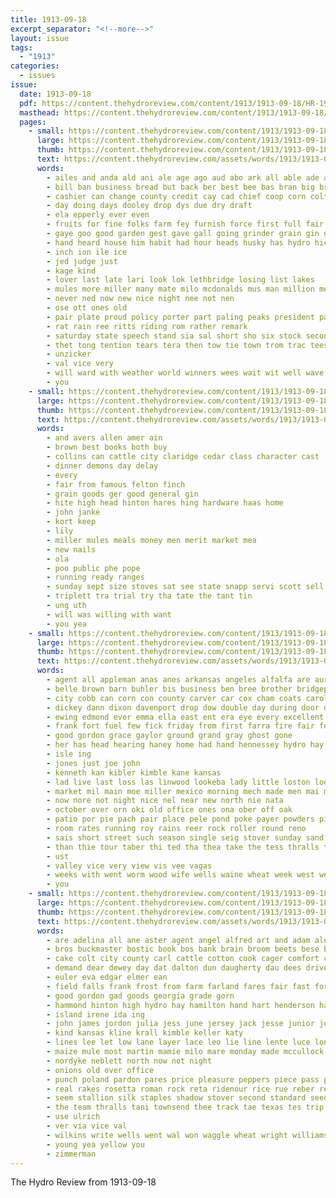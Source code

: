 ```yaml
---
title: 1913-09-18
excerpt_separator: "<!--more-->"
layout: issue
tags:
  - "1913"
categories:
  - issues
issue:
  date: 1913-09-18
  pdf: https://content.thehydroreview.com/content/1913/1913-09-18/HR-1913-09-18.pdf
  masthead: https://content.thehydroreview.com/content/1913/1913-09-18/masthead/HR-1913-09-18.jpg
  pages:
    - small: https://content.thehydroreview.com/content/1913/1913-09-18/small/HR-1913-09-18-01.jpg
      large: https://content.thehydroreview.com/content/1913/1913-09-18/large/HR-1913-09-18-01.jpg
      thumb: https://content.thehydroreview.com/content/1913/1913-09-18/thumbnails/HR-1913-09-18-01.jpg
      text: https://content.thehydroreview.com/assets/words/1913/1913-09-18/HR-1913-09-18-01.txt
      words:
        - ailes and anda ald ani ale age ago aud abo ark all able ade are alva
        - bill ban business bread but back ber best bee bas bran big brought bull bixler better brothers band bin both bank batey been began
        - cashier can change county credit cay cad chief coop corn colt con caddo cooler cloudy canada common coe come care cate cost carly
        - day doing days dooley drop dys due dry draft
        - ela epperly ever even
        - fruits for fine folks farm fey furnish force first full fair fall fields
        - gaye goo good garden gest gave gall going grinder grain gin given ground ger
        - hand heard house him habit had hour heads husky has hydro hickey hamper horse
        - inch ion ile ice
        - jed judge just
        - kage kind
        - lover last late lari look lok lethbridge losing list lakes
        - mules more miller many mate milo mcdonalds mus man million method minis miss much methe mane murray matter mary made mention
        - never ned now new nice night nee not nen
        - ose ott ones old
        - pair plate proud policy porter part paling peaks president pace people plant power palmer pay place
        - rat rain ree ritts riding rom rather remark
        - saturday state speech stand sia sal short sho six stock second shifter shown season solid selene see spring size ser share steel surprise show sul seed stay slate set shaw special
        - thet tong tention tears tera then tow tie town trom trac tees tor too the than tine ted tho
        - unzicker
        - val vice very
        - will ward with weather world winners wees wait wit well wave wat way week winning won was work worth
        - you
    - small: https://content.thehydroreview.com/content/1913/1913-09-18/small/HR-1913-09-18-02.jpg
      large: https://content.thehydroreview.com/content/1913/1913-09-18/large/HR-1913-09-18-02.jpg
      thumb: https://content.thehydroreview.com/content/1913/1913-09-18/thumbnails/HR-1913-09-18-02.jpg
      text: https://content.thehydroreview.com/assets/words/1913/1913-09-18/HR-1913-09-18-02.txt
      words:
        - and avers allen amer ain
        - brown best books both buy
        - collins can cattle city claridge cedar class character cast
        - dinner demons day delay
        - every
        - fair from famous felton finch
        - grain goods ger good general gin
        - hite high head hinton hares hing hardware haas home
        - john janke
        - kort keep
        - lily
        - miller mules meals money men merit market mea
        - new nails
        - ola
        - poo public phe pope
        - running ready ranges
        - sunday sept size stoves sat see state snapp servi scott sell star speed smith special
        - triplett tra trial try tha tate the tant tin
        - ung uth
        - will was willing with want
        - you yea
    - small: https://content.thehydroreview.com/content/1913/1913-09-18/small/HR-1913-09-18-03.jpg
      large: https://content.thehydroreview.com/content/1913/1913-09-18/large/HR-1913-09-18-03.jpg
      thumb: https://content.thehydroreview.com/content/1913/1913-09-18/thumbnails/HR-1913-09-18-03.jpg
      text: https://content.thehydroreview.com/assets/words/1913/1913-09-18/HR-1913-09-18-03.txt
      words:
        - agent all appleman anas anes arkansas angeles alfalfa are aura ala ask alway anno and ace
        - belle brown barn buhler bis business ben bree brother bridgeport buc board been barber bank bere britton best big bethel brand boys blood butler bus
        - city cobb can corn con county carver car cox cham coats carolina cee class came carney crosswhite cousin coates calvin cyril cad
        - dickey dann dixon davenport drop dow double day during door david dunn days down diem
        - ewing edmond ever emma ella east ent era eye every excellent
        - frank fort fuel few fick friday from first farra fire fair feal folks for friends farin
        - good gordon grace gaylor ground grand gray ghost gone
        - her has head hearing haney home had hand hennessey hydro hay harness harb handsome hed hom hinton hort hes heart heep horse hone high
        - isle ing
        - jones just joe john
        - kenneth kan kibler kimble kane kansas
        - lad live last loss las linwood lookeba lady little loston look late los land light lillie lehigh left leen
        - market mil main moe miller mexico morning mech made men mai maule mountain mound mon monday mor mens mesa marshall mera mills
        - now nore not night nice nel near new north nie nata
        - october over orn oki old office ones ona ober off oak
        - patio por pie pach pair place pele pond poke payer powders pin past park palmer palace pro per
        - room rates running roy rains reer rock roller round reno
        - sais short street such season single seig stover sunday sand smith sister speaks show son saturday see sud sund sept state strain sees september summers ship seed stove suits star sane self seen special sun stand sas seach streets scott say sale sain stock sae school
        - than thie tour taber thi ted tha thea take the tess thralls train trial then thoi trom
        - ust
        - valley vice very view vis vee vagas
        - weeks with went worm wood wife wells waine wheat week west wee wat wynne weatherford will winter word way was woods want world whiteley
        - you
    - small: https://content.thehydroreview.com/content/1913/1913-09-18/small/HR-1913-09-18-04.jpg
      large: https://content.thehydroreview.com/content/1913/1913-09-18/large/HR-1913-09-18-04.jpg
      thumb: https://content.thehydroreview.com/content/1913/1913-09-18/thumbnails/HR-1913-09-18-04.jpg
      text: https://content.thehydroreview.com/assets/words/1913/1913-09-18/HR-1913-09-18-04.txt
      words:
        - are adelina all ane aster agent angel alfred art and adam ale arbes age
        - bros buckmaster bostic book bos bank brain broom beets bese brood bread bot burgman bixler benscoter best bird butcher bradley bond bix beams but
        - cake colt city county carl cattle cotton cook cager comfort cane carry cox class chas crochet colts cora clyde cotterill claude coffee cock collins claridge chambers caire corn curnutt cases charley china
        - demand dear dewey day dat dalton dun daugherty dau dees driver draft dana doc double
        - euler eva edgar elmer ean
        - field falls frank frost from farm farland fares fair fast for ford
        - good gordon gad goods georgia grade gorn
        - hammond hinton high hydro hay hamilton hand hart henderson harry how heads henke higdon has hard hicks henry hose hal harper heres
        - island irene ida ing
        - john james jordon julia jess june jersey jack jesse junior johnnie
        - kind kansas kline krall kimble keller katy
        - lines lee let low lane layer lace leo lie line lente luce london light ler little laren
        - maize mule most martin mamie milo mare monday made mccullock miller mcfarland merle mules mens morgan
        - nordyke neblett north now not night
        - onions old over office
        - punch poland pardon pares price pleasure peppers piece pass peaches pillow pattison point pay payne public pickles pop
        - real rakes rosetta roman rock reta ridenour rice rue reber reno rho red rowan ruby richard room
        - seem stallion silk staples shadow stover second standard seed sip seek scott single sept sutton saturday short sweet search surgeon stencil school singleton snyder schoo seat sae sarah
        - the team thralls tani townsend thee track tae texas tes trip tames
        - use ulrich
        - ver via vice val
        - wilkins write wells went wal won waggle wheat wright williams will wagoner wind weldon whittenton weather week why white warning witt work
        - young yea yellow you
        - zimmerman
---
```


The Hydro Review from 1913-09-18

<!--more-->

